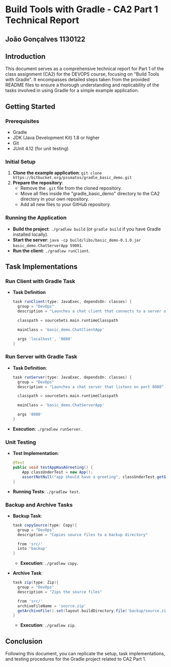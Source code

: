 
# Build Tools with Gradle - CA2 Part 1 Technical Report
## João Gonçalves 1130122

## Introduction

This document serves as a comprehensive technical report for Part 1 of the class assignment (CA2) for the DEVOPS course, focusing on "Build Tools with Gradle". It encompasses detailed steps taken from the provided README files to ensure a thorough understanding and replicability of the tasks involved in using Gradle for a simple example application.

## Getting Started

### Prerequisites

- Gradle
- JDK (Java Development Kit) 1.8 or higher
- Git
- JUnit 4.12 (for unit testing)

### Initial Setup

1. **Clone the example application**: `git clone https://bitbucket.org/pssmatos/gradle_basic_demo.git`
2. **Prepare the repository**:
    - Remove the `.git` file from the cloned repository.
    - Move all files inside the "gradle_basic_demo" directory to the CA2 directory in your own repository.
    - Add all new files to your GitHub repository.

### Running the Application

- **Build the project**: `./gradlew build` (or `gradle build` if you have Gradle installed locally).
- **Start the server**: `java -cp build/libs/basic_demo-0.1.0.jar basic_demo.ChatServerApp 59001`.
- **Run the client**: `./gradlew runClient`.

## Task Implementations

### Run Client with Gradle Task

- **Task Definition**
  ```groovy
  task runClient(type: JavaExec, dependsOn: classes) {
    group = "DevOps"
    description = "Launches a chat client that connects to a server on localhost:8080 "

    classpath = sourceSets.main.runtimeClasspath

    mainClass = 'basic_demo.ChatClientApp'

    args 'localhost', '8080'
  }
  ```


### Run Server with Gradle Task

- **Task Definition**:
  ```groovy
  task runServer(type: JavaExec, dependsOn: classes) {
    group = "DevOps"
    description = "Launches a chat server that listens on port 8080"

    classpath = sourceSets.main.runtimeClasspath

    mainClass = 'basic_demo.ChatServerApp'

    args '8080'
  }
  ```
- **Execution**: `./gradlew runServer`.

### Unit Testing

- **Test Implementation**:
  ```java
  @Test
  public void testAppHasAGreeting() {
      App classUnderTest = new App();
      assertNotNull("app should have a greeting", classUnderTest.getGreeting());
  }
  ```
- **Running Tests**: `./gradlew test`.

### Backup and Archive Tasks

- **Backup Task**:
  ```groovy
  task copySource(type: Copy){
    group = "DevOps"
    description = "Copies source files to a backup directory"

    from 'src/'
    into 'backup'
  }
  ```
    - **Execution**: `./gradlew copy`.

- **Archive Task**:
  ```groovy
  task zip(type: Zip){
    group = "DevOps"
    description = "Zips the source files"

    from 'src/'
    archiveFileName = 'source.zip'
    getArchiveFile().set(layout.buildDirectory.file('backup/source.zip'))
  }
  ```
    - **Execution**: `./gradlew zip`.

## Conclusion

Following this document, you can replicate the setup, task implementations, and testing procedures for the Gradle project related to CA2 Part 1.
